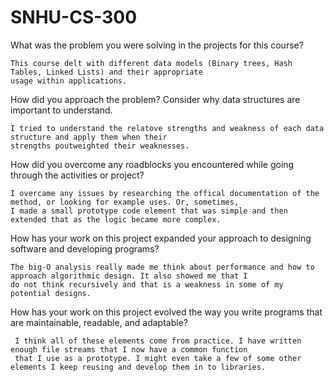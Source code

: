 # SNHU-CS-300

What was the problem you were solving in the projects for this course?
    
    This course delt with different data models (Binary trees, Hash Tables, Linked Lists) and their appropriate 
    usage within applications.     
    
How did you approach the problem? Consider why data structures are important to understand.
    
    I tried to understand the relatove strengths and weakness of each data structure and apply them when their 
    strengths poutweighted their weaknesses.
    
How did you overcome any roadblocks you encountered while going through the activities or project?

    I overcame any issues by researching the offical documentation of the method, or looking for example uses. Or, sometimes, 
    I made a small prototype code element that was simple and then extended that as the logic became more complex.

How has your work on this project expanded your approach to designing software and developing programs?

    The big-O analysis really made me think about performance and how to approach algorithmic design. It also showed me that I 
    do not think recursively and that is a weakness in some of my potential designs.

How has your work on this project evolved the way you write programs that are maintainable, readable, and adaptable?

     I think all of these elements come from practice. I have written enough file streams that I now have a common function 
     that I use as a prototype. I might even take a few of some other elements I keep reusing and develop them in to libraries.
